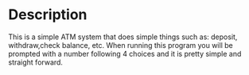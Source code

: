# Description

This is a simple ATM system that does simple things such as: deposit, withdraw,check balance, etc.
When running this program you will be prompted with a number following 4 choices and it is pretty simple
and straight forward.
